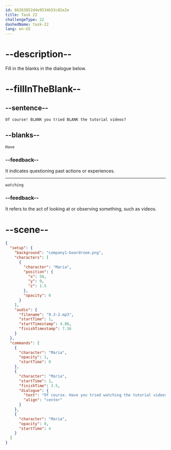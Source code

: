```yaml
---
id: 66263852d4e9534b53c82e2e
title: Task 22
challengeType: 22
dashedName: task-22
lang: en-US
---
```


<!-- (Audio) Maria: Of course! Have you tried watching the tutorial videos? -->

# --description--

Fill in the blanks in the dialogue below.

# --fillInTheBlank--

## --sentence--

`Of course! BLANK you tried BLANK the tutorial videos?`

## --blanks--

`Have`

### --feedback--

It indicates questioning past actions or experiences.

---

`watching`

### --feedback--

It refers to the act of looking at or observing something, such as videos.

# --scene--

```json
{
  "setup": {
    "background": "company1-boardroom.png",
    "characters": [
      {
        "character": "Maria",
        "position": {
          "x": 50,
          "y": 0,
          "z": 1.5
        },
        "opacity": 0
      }
    ],
    "audio": {
      "filename": "9.3-2.mp3",
      "startTime": 1,
      "startTimestamp": 4.86,
      "finishTimestamp": 7.36
    }
  },
  "commands": [
    {
      "character": "Maria",
      "opacity": 1,
      "startTime": 0
    },
    {
      "character": "Maria",
      "startTime": 1,
      "finishTime": 3.5,
      "dialogue": {
        "text": "Of course. Have you tried watching the tutorial videos?",
        "align": "center"
      }
    },
    {
      "character": "Maria",
      "opacity": 0,
      "startTime": 4
    }
  ]
}
```
